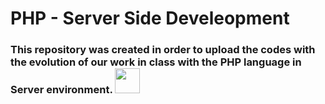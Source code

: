 # PHP - Server Side Develeopment

### This repository was created in order to upload the codes with the evolution of our work in class with the PHP language in Server environment. <img height="40" width="40" src="https://cdn.jsdelivr.net/gh/devicons/devicon/icons/php/php-original.svg" />

